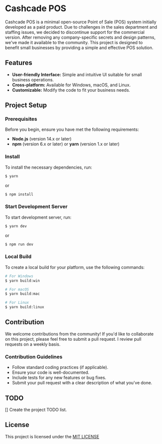 # Cashcade POS

Cashcade POS is a minimal open-source Point of Sale (POS) system initially developed as a paid product. Due to challenges in the sales department and staffing issues, we decided to discontinue support for the commercial version. After removing any company-specific secrets and design patterns, we've made it available to the community. This project is designed to benefit small businesses by providing a simple and effective POS solution.

## Features

- **User-friendly Interface:** Simple and intuitive UI suitable for small business operations.
- **Cross-platform:** Available for Windows, macOS, and Linux.
- **Customizable:** Modify the code to fit your business needs.

## Project Setup

### Prerequisites

Before you begin, ensure you have met the following requirements:

- **Node.js** (version 14.x or later)
- **npm** (version 6.x or later) or **yarn** (version 1.x or later)

### Install

To install the necessary dependencies, run:

```bash
$ yarn
```

or

```bash
$ npm install
```

### Start Development Server

To start development server, run:

```bash
$ yarn dev
```

or

```bash
$ npm run dev
```

### Local Build

To create a local build for your platform, use the following commands:

```bash
# For Windows
$ yarn build:win

# For macOS
$ yarn build:mac

# For Linux
$ yarn build:linux
```

## Contribution

We welcome contributions from the community! If you'd like to collaborate on this project, please
feel free to submit a pull request. I review pull requests on a weekly basis.

### Contribution Guidelines

- Follow standard coding practices (if applicable).
- Ensure your code is well-documented.
- Include tests for any new features or bug fixes.
- Submit your pull request with a clear description of what you've done.

## TODO

[] Create the project TODO list.

## License

This project is licensed under the <a href="https://github.com/WassimYazbekk/cashcadepos/blob/master/LICENSE">MIT LICENSE</a>
